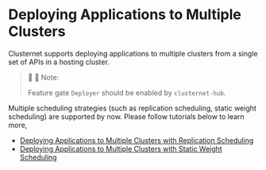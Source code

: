 # Deploying Applications to Multiple Clusters

Clusternet supports deploying applications to multiple clusters from a single set of APIs in a hosting cluster.

> :pushpin: :pushpin: Note:
>
> Feature gate `Deployer` should be enabled by `clusternet-hub`.

Multiple scheduling strategies (such as replication scheduling, static weight scheduling) are supported by now. Please
follow tutorials below to learn more,

- [Deploying Applications to Multiple Clusters with Replication Scheduling](./replication-scheduling-to-multiple-clusters.md)
- [Deploying Applications to Multiple Clusters with Static Weight Scheduling](./static-weight-scheduling-to-multiple-clusters.md)
